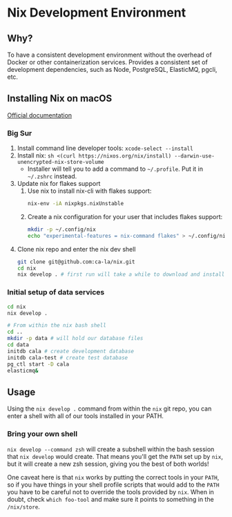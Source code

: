 # Nix Development Environment

## Why?

To have a consistent development environment without the overhead of Docker or
other containerization services. Provides a consistent set of development
dependencies, such as Node, PostgreSQL, ElasticMQ, pgcli, etc.

## Installing Nix on macOS

[Official documentation](https://nixos.org/manual/nix/stable/#sect-macos-installation)

### Big Sur

1. Install command line developer tools: `xcode-select --install`
2. Install nix: `sh <(curl https://nixos.org/nix/install) --darwin-use-unencrypted-nix-store-volume`
    - Installer will tell you to add a command to `~/.profile`. Put it in `~/.zshrc` instead.
3. Update nix for flakes support
    1. Use nix to install nix-cli with flakes support:
        ```bash
        nix-env -iA nixpkgs.nixUnstable
        ```
    2. Create a nix configuration for your user that includes flakes support:
        ```bash
        mkdir -p ~/.config/nix
        echo "experimental-features = nix-command flakes" > ~/.config/nix/nix.conf
        ```
4. Clone nix repo and enter the nix dev shell
    ```bash
    git clone git@github.com:ca-la/nix.git
    cd nix
    nix develop . # first run will take a while to download and install all dev tools
    ```

### Initial setup of data services

```bash
cd nix
nix develop .

# From within the nix bash shell
cd ..
mkdir -p data # will hold our database files
cd data
initdb cala # create development database
initdb cala-test # create test database
pg_ctl start -D cala
elasticmq&
```

## Usage

Using the `nix develop .` command from within the `nix` git repo, you can enter
a shell with all of our tools installed in your PATH.

### Bring your own shell

`nix develop --command zsh` will create a subshell within the bash session that
`nix develop` would create. That means you'll get the `PATH` set up by `nix`,
but it will create a new zsh session, giving you the best of both worlds!

One caveat here is that `nix` works by putting the correct tools in your `PATH`,
so if you have things in your shell profile scripts that would add to the `PATH`
you have to be careful not to override the tools provided by `nix`. When in
doubt, check `which foo-tool` and make sure it points to something in the
`/nix/store`.
